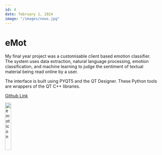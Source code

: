```yaml
---
id: 4
date: february 1, 2024
image: "/images/news.jpg"
---
```


# eMot

My final year project was a customisable client based emotion classifier. The system uses data extraction, natural language processing, emotion classification, and machine learning to judge the sentiment of textual material being read online by a user.

The interface is built using PYQT5 and the QT Designer. These Python tools are wrappers of the QT C++ libraries.

[Github Link](https://github.com/michaelssavage/eMot)

<img src="/images/emot.png" width="20%" alt="emot icon" />
